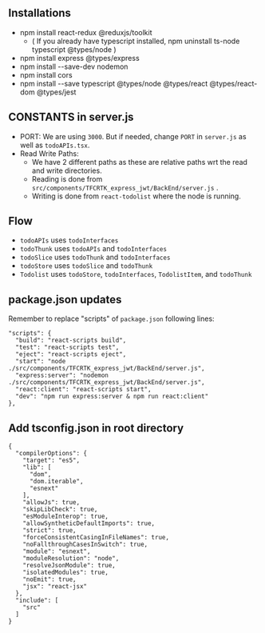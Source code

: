 ## Installations
- npm install react-redux @reduxjs/toolkit
  - ( If you already have typescript installed, npm uninstall ts-node typescript @types/node )
- npm install express @types/express 
- npm install --save-dev nodemon 
- npm install cors
- npm install --save typescript @types/node @types/react @types/react-dom @types/jest

## CONSTANTS in server.js
- PORT: We are using `3000`. But if needed, change `PORT` in `server.js` as well as `todoAPIs.tsx`.
- Read Write Paths:
  - We have 2 different paths as these are relative paths wrt the read and write directories.
  - Reading is done from `src/components/TFCRTK_express_jwt/BackEnd/server.js` .
  - Writing is done from `react-todolist` where the node is running.

## Flow
- `todoAPIs` uses `todoInterfaces`
- `todoThunk` uses `todoAPIs` and `todoInterfaces`
- `todoSlice` uses `todoThunk` and `todoInterfaces`
- `todoStore` uses `todoSlice` and `todoThunk`
- `Todolist` uses `todoStore`, `todoInterfaces`, `TodolistItem`, and `todoThunk`

## package.json updates
Remember to replace "scripts" of `package.json` following lines:
```
"scripts": {
  "build": "react-scripts build",
  "test": "react-scripts test",
  "eject": "react-scripts eject",
  "start": "node ./src/components/TFCRTK_express_jwt/BackEnd/server.js",
  "express:server": "nodemon ./src/components/TFCRTK_express_jwt/BackEnd/server.js",
  "react:client": "react-scripts start",
  "dev": "npm run express:server & npm run react:client"
},
```

## Add tsconfig.json in root directory
```
{
  "compilerOptions": {
    "target": "es5",
    "lib": [
      "dom",
      "dom.iterable",
      "esnext"
    ],
    "allowJs": true,
    "skipLibCheck": true,
    "esModuleInterop": true,
    "allowSyntheticDefaultImports": true,
    "strict": true,
    "forceConsistentCasingInFileNames": true,
    "noFallthroughCasesInSwitch": true,
    "module": "esnext",
    "moduleResolution": "node",
    "resolveJsonModule": true,
    "isolatedModules": true,
    "noEmit": true,
    "jsx": "react-jsx"
  },
  "include": [
    "src"
  ]
}
```